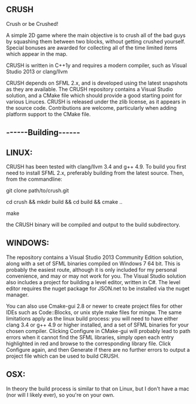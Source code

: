 CRUSH
-----

Crush or be Crushed!

A simple 2D game where the main objective is to crush all of the bad guys by squashing them between
two blocks, without getting crushed yourself. Special bonuses are awarded for collecting all of 
the time limited items which appear in the map.


CRUSH is written in C++1y and requires a modern compiler, such as Visual Studio 2013 or clang/llvm

CRUSH depends on SFML 2.x, and is developed using the latest snapshots as they are available. The
CRUSH repository contains a Visual Studio solution, and a CMake file which should provide a good
starting point for various Linuces. CRUSH is released under the zlib license, as it appears in the
source code. Contributions are welcome, particularly when adding platform support to the CMake file.


------Building------
--------------------


LINUX:
------

CRUSH has been tested with clang/llvm 3.4 and g++ 4.9. To build you first need to install SFML 2.x,
preferably building from the latest source. Then, from the commandline:

git clone path/to/crush.git

cd crush && mkdir build && cd build && cmake ..

make

the CRUSH binary will be compiled and output to the build subdirectory.


WINDOWS:
--------

The repository contains a Visual Studio 2013 Community Edition solution, along with a set of SFML
binaries compiled on Windows 7 64 bit. This is probably the easiest route, although it is only 
included for my personal convenience, and may or may not work for you. The Visual Studio solution
also includes a project for building a level editor, written in C#. The level editor requires the
nuget package for JSON.net to be installed via the nuget manager.

You can also use Cmake-gui 2.8 or newer to create project files for other IDEs such as Code::Blocks,
or unix style make files for mingw. The same limitations apply as the linux build process: you will
need to have either clang 3.4 or g++ 4.9 or higher installed, and a set of SFML binaries for your 
chosen compiler. Clicking Configure in CMake-gui will probably lead to path errors when it cannot 
find the SFML libraries, simply open each entry highlighted in red and browse to the corresponding 
library file. Click Configure again, and then Generate if there are no further errors to output a 
project file which can be used to build CRUSH.


OSX:
----

In theory the build process is similar to that on Linux, but I don't have a mac (nor will I likely
ever), so you're on your own.
